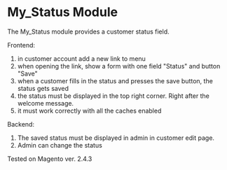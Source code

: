# My_Status Module

The My_Status module provides a customer status field.

Frontend:
1) in customer account add a new link to menu
2) when opening the link, show a form with one field "Status" and button "Save"
3) when a customer fills in the status and presses the save button, the status gets saved
4) the status must be displayed in the top right corner. Right after the welcome message.
5) it must work correctly with all the caches enabled

Backend:
1) The saved status must be displayed in admin in customer edit page.
2) Admin can change the status

Tested on Magento ver. 2.4.3
